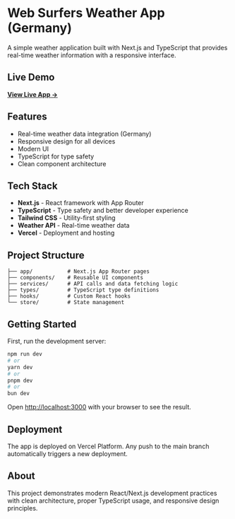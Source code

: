 # Web Surfers Weather App (Germany)

A simple weather application built with Next.js and TypeScript that provides real-time weather information with a responsive interface.

## Live Demo
**[View Live App →](https://web-surfers-weather-i27r.vercel.app/)**

## Features
- Real-time weather data integration (Germany)
- Responsive design for all devices
- Modern UI 
- TypeScript for type safety
- Clean component architecture

## Tech Stack
- **Next.js** - React framework with App Router
- **TypeScript** - Type safety and better developer experience
- **Tailwind CSS** - Utility-first styling
- **Weather API** - Real-time weather data
- **Vercel** - Deployment and hosting

## Project Structure
```
├── app/           # Next.js App Router pages
├── components/    # Reusable UI components
├── services/      # API calls and data fetching logic
├── types/         # TypeScript type definitions
├── hooks/         # Custom React hooks
└── store/         # State management
```

## Getting Started

First, run the development server:

```bash
npm run dev
# or
yarn dev
# or
pnpm dev
# or
bun dev
```

Open [http://localhost:3000](http://localhost:3000) with your browser to see the result.

## Deployment

The app is deployed on Vercel Platform. Any push to the main branch automatically triggers a new deployment.

## About

This project demonstrates modern React/Next.js development practices with clean architecture, proper TypeScript usage, and responsive design principles.
